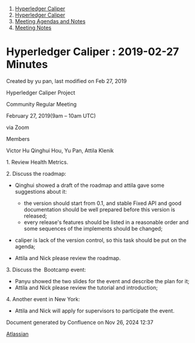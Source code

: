 1. [Hyperledger Caliper](index.html)
2. [Hyperledger Caliper](Hyperledger-Caliper_23101442.html)
3. [Meeting Agendas and Notes](Meeting-Agendas-and-Notes_23101465.html)
4. [Meeting Notes](Meeting-Notes_23101469.html)

# Hyperledger Caliper : 2019-02-27 Minutes

Created by yu pan, last modified on Feb 27, 2019

Hyperledger Caliper Project

Community Regular Meeting

February 27, 2019(9am – 10am UTC)

via Zoom

Members

Victor Hu Qinghui Hou, Yu Pan, Attila Klenik

1\. Review Health Metrics.

2\. Discuss the roadmap:

- Qinghui showed a draft of the roadmap and attila gave some suggestions about it:
  
  - the version should start from 0.1, and stable Fixed API and good documentation should be well prepared before this version is released;
  - every release's features should be listed in a reasonable order and some sequences of the implements should be changed;
- caliper is lack of the version control, so this task should be put on the agenda;
- Attila and Nick please review the roadmap.
  

3\. Discuss the  Bootcamp event:

- Panyu showed the two slides for the event and describe the plan for it;
- Attila and Nick please review the tutorial and introduction;
  

4\. Another event in New York: 

- Attila and Nick will apply for supervisors to participate the event.

Document generated by Confluence on Nov 26, 2024 12:37

[Atlassian](http://www.atlassian.com/)
